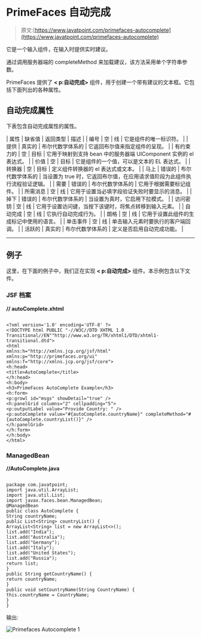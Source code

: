 # PrimeFaces 自动完成

> 原文:[https://www.javatpoint.com/primefaces-autocomplete](https://www.javatpoint.com/primefaces-autocomplete)

它是一个输入组件，在输入时提供实时建议。

通过调用服务器端的 completeMethod 来加载建议，该方法采用单个字符串参数。

PrimeFaces 提供了 **< p:自动完成>** 组件，用于创建一个带有建议的文本框。它包括下面列出的各种属性。

## 自动完成属性

下表包含自动完成属性的属性。

| 属性 | 缺省值 | 返回类型 | 描述 |
| 编号 | 空 | 线 | 它是组件的唯一标识符。 |
| 提供 | 真实的 | 布尔代数学体系的 | 它返回布尔值来指定组件的呈现。 |
| 有约束力的 | 空 | 目标 | 它用于映射到支持 bean 中的服务器端 UIComponent 实例的 el 表达式。 |
| 价值 | 空 | 目标 | 它是组件的一个值，可以是文本的 EL 表达式。 |
| 转换器 | 空 | 目标 | 定义组件转换器的 el 表达式或文本。 |
| 马上 | 错误的 | 布尔代数学体系的 | 当设置为 true 时，它返回布尔值，在应用请求值阶段为此组件执行流程验证逻辑。 |
| 需要 | 错误的 | 布尔代数学体系的 | 它用于根据需要标记组件。 |
| 所需消息 | 空 | 线 | 它用于设置当必填字段验证失败时要显示的消息。 |
| 掉下 | 错误的 | 布尔代数学体系的 | 当设置为真时，它启用下拉模式。 |
| 访问密钥 | 空 | 线 | 它用于设置访问键，当按下该键时，将焦点转移到输入元素。 |
| 自动完成 | 空 | 线 | 它执行自动完成行为。 |
| 朗格 | 空 | 线 | 它用于设置此组件的生成标记中使用的语言。 |
| 单击事件 | 空 | 线 | 单击输入元素时要执行的客户端回调。 |
| 活跃的 | 真实的 | 布尔代数学体系的 | 定义是否启用自动完成功能。 |

* * *

## 例子

这里，在下面的例子中，我们正在实现 **< p:自动完成>** 组件。本示例包含以下文件。

### JSF 档案

**// autoComplete.xhtml**

```

<?xml version='1.0' encoding='UTF-8' ?>
<!DOCTYPE html PUBLIC "-//W3C//DTD XHTML 1.0 Transitional//EN""http://www.w3.org/TR/xhtml1/DTD/xhtml1-transitional.dtd">
<html 
xmlns:h="http://xmlns.jcp.org/jsf/html"
xmlns:p="http://primefaces.org/ui"
xmlns:f="http://xmlns.jcp.org/jsf/core">
<h:head>
<title>AutoComplete</title>
</h:head>
<h:body>
<h3>PrimeFaces AutoComplete Example</h3>
<h:form>
<p:growl id="msgs" showDetail="true" />
<h:panelGrid columns="2" cellpadding="5">
<p:outputLabel value="Provide Country: " />
<p:autoComplete value="#{autoComplete.countryName}" completeMethod="#{autoComplete.countryList()}" />
</h:panelGrid>
</h:form>
</h:body>
</html>

```

### ManagedBean

**//AutoComplete.java**

```

package com.javatpoint;
import java.util.ArrayList;
import java.util.List;
import javax.faces.bean.ManagedBean;
@ManagedBean
public class AutoComplete {
String countryName;
public List<String> countryList() {
ArrayList<String> list = new ArrayList<>();
list.add("India");
list.add("Australia");
list.add("Germany");
list.add("Italy");
list.add("United States");
list.add("Russia");
return list;
}
public String getCountryName() {
return countryName;
}
public void setCountryName(String CountryName) {
this.countryName = CountryName;
}
}

```

输出:

![Primefaces Autocomplete 1](../Images/5ad2f8562852c95f0ce7c3238eb0efac.png)